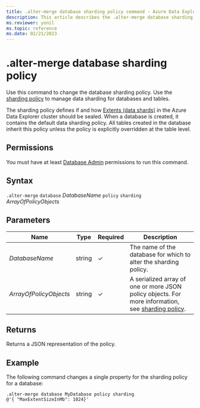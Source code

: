 ```yaml
---
title: .alter-merge database sharding policy command - Azure Data Explorer
description: This article describes the .alter-merge database sharding policy command in Azure Data Explorer.
ms.reviewer: yonil
ms.topic: reference
ms.date: 02/21/2023
---
```

# .alter-merge database sharding policy

Use this command to change the database sharding policy. Use the [sharding policy](../management/shardingpolicy.md) to manage data sharding for databases and tables.  

The sharding policy defines if and how [Extents (data shards)](../management/extents-overview.md) in the Azure Data Explorer cluster should be sealed. When a database is created, it contains the default data sharding policy. All tables created in the database inherit this policy unless the policy is explicitly overridden at the table level.

## Permissions

You must have at least [Database Admin](access-control/role-based-access-control.md) permissions to run this command.

## Syntax

`.alter-merge` `database` *DatabaseName* `policy` `sharding` *ArrayOfPolicyObjects*

## Parameters

|Name|Type|Required|Description|
|--|--|--|--|
|*DatabaseName*|string|&check;|The name of the database for which to alter the sharding policy.|
|*ArrayOfPolicyObjects*|string|&check;|A serialized array of one or more JSON policy objects. For more information, see [sharding policy](shardingpolicy.md).|

## Returns

Returns a JSON representation of the policy.

## Example

The following command changes a single property for the sharding policy for a database:

```kusto
.alter-merge database MyDatabase policy sharding 
@'{ "MaxExtentSizeInMb": 1024}'
```
